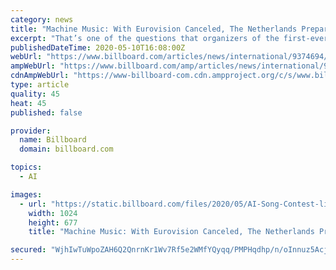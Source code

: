 ```yaml
---
category: news
title: "Machine Music: With Eurovision Canceled, The Netherlands Prepares to Host First AI Song Contest"
excerpt: "That’s one of the questions that organizers of the first-ever AI Song Contest hope to gain insights into when their competition wraps up in the Netherlands on May 12. “What we hope to show is the creative possibilities of artificial intelligence,"
publishedDateTime: 2020-05-10T16:08:00Z
webUrl: "https://www.billboard.com/articles/news/international/9374694/netherlands-artificial-intelligence-song-contest-eurovision"
ampWebUrl: "https://www.billboard.com/amp/articles/news/international/9374694/netherlands-artificial-intelligence-song-contest-eurovision"
cdnAmpWebUrl: "https://www-billboard-com.cdn.ampproject.org/c/s/www.billboard.com/amp/articles/news/international/9374694/netherlands-artificial-intelligence-song-contest-eurovision"
type: article
quality: 45
heat: 45
published: false

provider:
  name: Billboard
  domain: billboard.com

topics:
  - AI

images:
  - url: "https://static.billboard.com/files/2020/05/AI-Song-Contest-live-stream_courtesy-of-VPRO-billboard-1548-1588986657-1024x677.jpg"
    width: 1024
    height: 677
    title: "Machine Music: With Eurovision Canceled, The Netherlands Prepares to Host First AI Song Contest"

secured: "WjhIwTuWpoZAH6Q2QnrnKr1Wv7Rf5e2WMfYQyqq/PMPHqdhp/n/oInnuz5AcjPZU60LU/srjXQLblXubo5E38GE83fBELbaIxmj9qE/WN/5mWHTCO52SMH/eH4wF3CgfUZ2Sq7iDvqWzbycWzlWCtZK0/KpFdb7dMSDmch8wcsO7luCUgouwm139glodW1fs5VHMgxdiKyRJg3QxNlD9U+cTTu4YrNe0pw3RSFxvDi01vc7C5LQrh0auwizbP3bVfdL3oEcoYIkKKqkvIcuqH0OBhQc7xE6/3NNtdCFB1yAigt5Mg+Jy6fDksoWNBu5q;5Gnw+BjHbWqbMgk3Wx7cpQ=="
---
```


